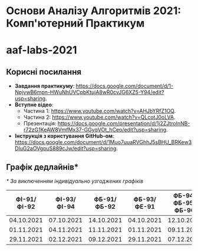 # Основи Аналізу Алгоритмів 2021: Комп'ютерний Практикум
# aaf-labs-2021

## Корисні посилання
- **Завдання практикуму**: https://docs.google.com/document/d/1-NpjvwB6mpn-HWuNhUVCpbKtujA8wR0cvJG6XZ5-Y94/edit?usp=sharing.
- **Вступне відео**:
  - Частина 1: https://www.youtube.com/watch?v=AHJbYRfZ1OQ.
  - Частина 2: https://www.youtube.com/watch?v=QLcotJ0oLVA.
  - Презентація: https://docs.google.com/presentation/d/1j2ZJtroInNB-r72zG1KeAW8VmfMx37-GGyqVOt_hCeo/edit?usp=sharing.
- **Інструкція з користування GitHub-ом**: https://docs.google.com/document/d/1Muo7uuaRVGhhJ5sBHU_BRKew3DluG2aOVgpuS889cJw/edit?usp=sharing.

## Графік дедлайнів*
_* За виключенням індивідуально узгоджених графіків_

| ФІ-91/ФІ-92 | ФІ-93/ФІ-94 | ФБ-91/ФБ-92 | ФБ-93/ФЕ-91 | ФБ-94/ФБ-95/ФБ-96 | 
|:-----------:|:-----------:|:-----------:|:-----------:|:-----------------:|
|  04.10.2021 | 07.10.2021  | 14.10.2021  | 04.10.2021  | 12.10.2021        | 
|  01.11.2021 | 04.11.2021  | 11.11.2021  | 01.11.2021  | 09.11.2021        | 
|  29.11.2021 | 02.12.2021  | 09.12.2021  | 29.11.2021  | 07.12.2021        | 
